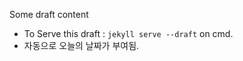﻿---
layout: post
---

Some draft content 

* To Serve this draft : `jekyll serve --draft` on cmd. 
* 자동으로 오늘의 날짜가 부여됨. 
